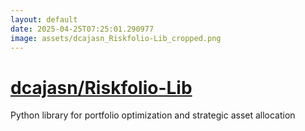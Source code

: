 ```yaml
---
layout: default
date: 2025-04-25T07:25:01.290977
image: assets/dcajasn_Riskfolio-Lib_cropped.png
---
```


# [dcajasn/Riskfolio-Lib](https://github.com/dcajasn/Riskfolio-Lib)

Python library for portfolio optimization and strategic asset allocation
